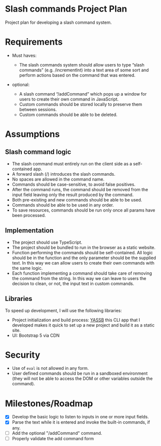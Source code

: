 # Slash commands Project Plan

Project plan for developing a slash command system. 


# Requirements

- Must haves: 

    - The slash commands system should allow users to type “slash commands” (e.g. /incrementInt) into a text area of some sort and perform actions based on the command that was entered.

- optional: 

    - A slash command “/addCommand” which pops up a window for users to create their own command in JavaScript.
    - Custom commands should be stored locally to preserve them between sessions.
    - Custom commands should be able to be deleted.


# Assumptions

## Slash command logic


- The slash command must entirely run on the client side as a self-contained app.
- A forward slash (/) introduces the slash commands.
- No spaces are allowed in the command name.
- Commands should be case-sensitive, to avoid false positives.
- After the command runs, the command should be removed from the input field leaving only the result produced by the command.
- Both pre-existing and new commands should be able to be used.
- Commands should be able to be used in any order.
- To save resources, commands should be run only once all params have been processed.

## Implementation 

- The project should use TypeScript.
- The project should be bundled to run in the browser as a static website.
- Function performing the commands should be self-contained. All logic should be in the function and the only parameter should be the supplied text. In this way we can allow users to create their own commands with the same logic. 
- Each function implementing a command should take care of removing the command from the string. In this way we can leave to users the decision to clean, or not, the input text in custom commands.

## Libraries

To speed up development, I will use the following libraries:

- Project initialization and build process: [YASSB](https://yassb-foss.github.io/) this CLI app that I developed makes it quick to set up a new project and build it as a static site.
- UI: Bootstrap 5 via CDN

# Security

- Use of `eval` is not allowed in any form.
- User defined commands should be run in a sandboxed environment (they will not be able to access the DOM or other variables outside the command).

# Milestones/Roadmap

- [X] Develop the basic logic to listen to inputs in one or more input fields.
- [X] Parse the text while it is entered and invoke the built-in commands, if any.
- [ ] Add the optional "/addCommand" command.
- [ ] Properly validate the add command form
